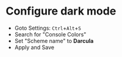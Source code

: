 # Configure dark mode

* Goto Settings: `Ctrl`+`Alt`+`S`
* Search for "Console Colors"
* Set "Scheme name" to **Darcula**
* Apply and Save
